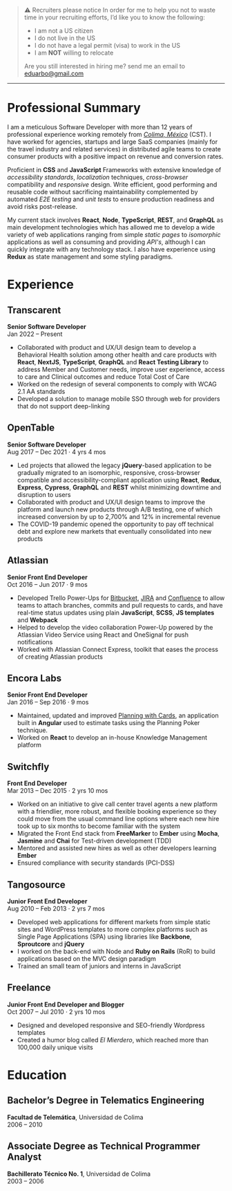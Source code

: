 > ⚠️ Recruiters please notice
> In order for me to help you not to waste time in your recruiting efforts, I’d like you to know the following:
> 
> - I am not a US citizen
> - I do not live in the US
> - I do not have a legal permit (visa) to work in the US
> - I am **NOT** willing to relocate
>
> Are you still interested in hiring me? send me an email to <eduarbo@gmail.com>

---

# Professional Summary

I am a meticulous Software Developer with more than 12 years of professional experience working remotely from [*Colima, México*](https://goo.gl/maps/Dq3yZHkDxJMb3N3A6) (CST). I have worked for agencies, startups and large SaaS companies (mainly for the travel industry and related services) in distributed agile teams to create consumer products with a positive impact on revenue and conversion rates.

Proficient in **CSS** and **JavaScript** Frameworks with extensive knowledge of *accessibility standards*, *localization* techniques, *cross-browser* compatibility and *responsive* design. Write efficient, good performing and reusable code without sacrificing maintainability complemented by automated *E2E testing* and *unit tests* to ensure production readiness and avoid risks post-release.

My current stack involves **React**, **Node**, **TypeScript**, **REST**, and **GraphQL** as main development technologies which has allowed me to develop a wide variety of web applications ranging from simple *static pages* to *isomorphic* applications as well as consuming and providing *API's*, although I can quickly integrate with any technology stack. I also have experience using **Redux** as state management and some styling paradigms.


# Experience

## Transcarent

**Senior Software Developer**  
Jan 2022 – Present

- Collaborated with product and UX/UI design team to develop a Behavioral Health solution among other health and care products with **React**, **NextJS**, **TypeScript**, **GraphQL** and **React Testing Library** to address Member and Customer needs, improve user experience, access to care and Clinical outcomes and reduce Total Cost of Care
- Worked on the redesign of several components to comply with WCAG 2.1 AA standards
- Developed a solution to manage mobile SSO through web for providers that do not support deep-linking

## OpenTable

**Senior Software Developer**  
Aug 2017 – Dec 2021 · 4 yrs 4 mos

- Led projects that allowed the legacy **jQuery**-based application to be gradually migrated to an isomorphic, responsive, cross-browser compatible and accessibility-compliant application using **React**, **Redux**, **Express**, **Cypress**, **GraphQL** and **REST** whilst minimizing downtime and disruption to users
- Collaborated with product and UX/UI design teams to improve the platform and launch new products through A/B testing, one of which increased conversion by up to 2,700% and 12% in incremental revenue
- The COVID-19 pandemic opened the opportunity to pay off technical debt and explore new markets that eventually consolidated into new products

## Atlassian

**Senior Front End Developer**  
Oct 2016 – Jun 2017 · 9 mos

- Developed Trello Power-Ups for [Bitbucket](https://support.atlassian.com/trello/docs/using-the-bitbucket-power-up/), [JIRA](https://trello.com/power-ups/586be36326cc4c7e9f70beb3) and [Confluence](https://trello.com/power-ups/586be37142f94dc0871fbcbb) to allow teams to attach branches, commits and pull requests to cards, and have real-time status updates using plain **JavaScript**, **SCSS**, **JS templates** and **Webpack**
- Helped to develop the video collaboration Power-Up powered by the Atlassian Video Service using React and OneSignal for push notifications
- Worked with Atlassian Connect Express, toolkit that eases the process of creating Atlassian products

## Encora Labs

**Senior Front End Developer**  
Jan 2016 – Sep 2016 · 9 mos

- Maintained, updated and improved [Planning with Cards](https://planningwith.cards/), an application built in **Angular** used to estimate tasks using the Planning Poker technique.
- Worked on **React** to develop an in-house Knowledge Management platform

## Switchfly

**Front End Developer**  
Mar 2013 – Dec 2015 · 2 yrs 10 mos

- Worked on an initiative to give call center travel agents a new platform with a friendlier, more robust, and flexible booking experience so they could move from the usual command line options where each new hire took up to six months to become familiar with the system
- Migrated the Front End stack from **FreeMarker** to **Ember** using **Mocha**, **Jasmine** and **Chai** for Test-driven development (TDD)
- Mentored and assisted new hires as well as other developers learning **Ember**
- Ensured compliance with security standards (PCI-DSS)

## Tangosource

**Junior Front End Developer**  
Aug 2010 – Feb 2013 · 2 yrs 7 mos

- Developed web applications for different markets from simple static sites and WordPress templates to more complex platforms such as Single Page Applications (SPA) using libraries like **Backbone**, **Sproutcore** and **jQuery**
- I worked on the back-end with Node and **Ruby on Rails** (RoR) to build applications based on the MVC design paradigm
- Trained an small team of juniors and interns in JavaScript

## Freelance

**Junior Front End Developer and Blogger**  
Oct 2007 – Jul 2010 · 2 yrs 10 mos

- Designed and developed responsive and SEO-friendly Wordpress templates
- Created a humor blog called *El Mierdero*, which reached more than 100,000 daily unique visits


# Education

## Bachelor’s Degree in Telematics Engineering

**Facultad de Telemática**, Universidad de Colima  
2006 – 2010

## Associate Degree as Technical Programmer Analyst

**Bachillerato Técnico No. 1**, Universidad de Colima  
2003 – 2006
